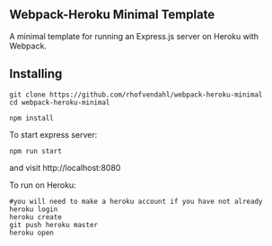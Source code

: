 ## Webpack-Heroku Minimal Template

A minimal template for running an Express.js server on Heroku with Webpack.

## Installing

```
git clone https://github.com/rhofvendahl/webpack-heroku-minimal
cd webpack-heroku-minimal

npm install
```

To start express server:
```
npm run start
```
and visit http://localhost:8080

To run on Heroku:
```
#you will need to make a heroku account if you have not already
heroku login
heroku create
git push heroku master
heroku open
```
